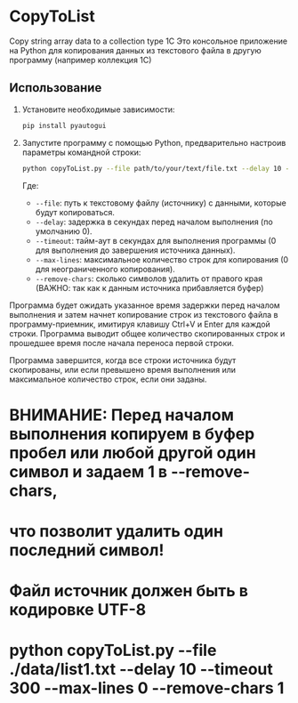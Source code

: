 # CopyToList
Copy string array data to a collection type 1C
    Это консольное приложение на Python для копирования данных из текстового файла в другую программу (например коллекция 1С)

## Использование

1. Установите необходимые зависимости:

    ```bash
    pip install pyautogui
    ```

2. Запустите программу с помощью Python, предварительно настроив параметры командной строки:

    ```bash
    python copyToList.py --file path/to/your/text/file.txt --delay 10 --timeout 300 --max-lines 50
    ```

    Где:
    - `--file`: путь к текстовому файлу (источнику) с данными, которые будут копироваться.
    - `--delay`: задержка в секундах перед началом выполнения (по умолчанию 0).
    - `--timeout`: тайм-аут в секундах для выполнения программы (0 для выполнения до завершения источника данных).
    - `--max-lines`: максимальное количество строк для копирования (0 для неограниченного копирования).
    - `--remove-chars`: сколько символов удалить от правого края (ВАЖНО: так как к данным источника прибавляется буфер)

Программа будет ожидать указанное время задержки перед началом выполнения и затем начнет копирование строк из текстового файла в программу-приемник, имитируя клавишу Ctrl+V и Enter для каждой строки. Программа выводит общее количество скопированных строк и прошедшее время после начала переноса первой строки.

Программа завершится, когда все строки источника будут скопированы, или если превышено время выполнения или максимальное количество строк, если они заданы.

# ВНИМАНИЕ: Перед началом выполнения копируем в буфер пробел или любой другой один символ и задаем 1 в --remove-chars,
# что позволит удалить один последний символ!
# Файл источник должен быть в кодировке UTF-8
# python copyToList.py --file ./data/list1.txt --delay 10 --timeout 300 --max-lines 0 --remove-chars 1
